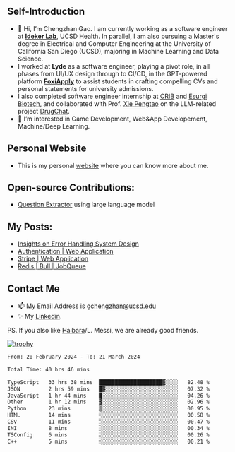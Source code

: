 ## Self-Introduction
- 👋 Hi, I’m Chengzhan Gao. I am currently working as a software engineer at **[Ideker Lab](https://idekerlab.ucsd.edu/)**, UCSD Health. In parallel, I am also pursuing a Master's degree in Electrical and Computer Engineering at the University of California San Diego (UCSD), majoring in Machine Learning and Data Science.
- I worked at **Lyde** as a software engineer, playing a pivot role, in all phases from UI/UX design through to CI/CD, in the GPT-powered platform **[FoxiApply](https://lyde.io)** to assist students in crafting compelling CVs and personal statements for university admissions.
- I also completed software engineer internship at [CRIB](https://apps.apple.com/us/app/crib-for-roommates/id6468918103?platform=iphone) and [Esurgi Biotech](https://myesurgi.com/), and collaborated with Prof. [Xie Pengtao](https://pengtaoxie.github.io/) on the LLM-related project [DrugChat](https://github.com/UCSD-AI4H/drugchat).
- 👀 I’m interested in Game Development, Web&App Developement, Machine/Deep Learning.

## Personal Website
-  This is my personal [website](https://gaochengzhan.netlify.app/) where you can know more about me.

## Open-source Contributions:
- [Question Extractor](https://github.com/nestordemeure/question_extractor) using large language model

## My Posts:
- [Insights on Error Handling System Design](https://gaochengzhan.netlify.app/post/error-handling/)
- [Authentication | Web Application](https://gaochengzhan.netlify.app/post/authentication/)
- [Stripe | Web Application](https://gaochengzhan.netlify.app/post/stripe/)
- [Redis | Bull | JobQueue](https://gaochengzhan.netlify.app/post/job-queue/)

## Contact Me
- 📫 My Email Address is gchengzhan@ucsd.edu
- ✨ My [Linkedin](https://www.linkedin.com/in/chengzhan-christoffel-gao/).

PS. If you also like [Haibara](https://www.detectiveconanworld.com/wiki/Ai_Haibara)/L. Messi, we are already good friends.

[![trophy](https://github-profile-trophy.vercel.app/?username=gaochengzhan&theme=flat&row=1&margin-w=12)](https://github.com/ryo-ma/github-profile-trophy)

<!--START_SECTION:waka-->

```txt
From: 20 February 2024 - To: 21 March 2024

Total Time: 40 hrs 46 mins

TypeScript   33 hrs 38 mins  ████████████████████▓░░░░   82.48 %
JSON         2 hrs 59 mins   █▓░░░░░░░░░░░░░░░░░░░░░░░   07.32 %
JavaScript   1 hr 44 mins    █░░░░░░░░░░░░░░░░░░░░░░░░   04.26 %
Other        1 hr 12 mins    ▓░░░░░░░░░░░░░░░░░░░░░░░░   02.96 %
Python       23 mins         ▒░░░░░░░░░░░░░░░░░░░░░░░░   00.95 %
HTML         14 mins         ░░░░░░░░░░░░░░░░░░░░░░░░░   00.58 %
CSV          11 mins         ░░░░░░░░░░░░░░░░░░░░░░░░░   00.47 %
INI          8 mins          ░░░░░░░░░░░░░░░░░░░░░░░░░   00.34 %
TSConfig     6 mins          ░░░░░░░░░░░░░░░░░░░░░░░░░   00.26 %
C++          5 mins          ░░░░░░░░░░░░░░░░░░░░░░░░░   00.21 %
```

<!--END_SECTION:waka-->

<!---
gaochengzhan/gaochengzhan is a ✨ special ✨ repository because its `README.md` (this file) appears on your GitHub profile.
You can click the Preview link to take a look at your changes.
--->
